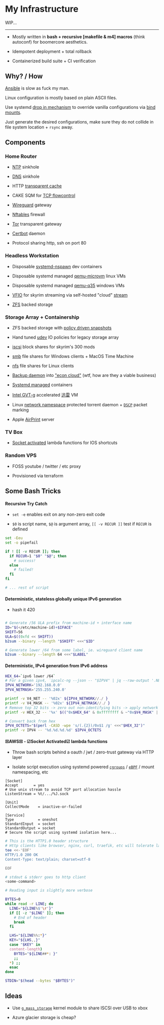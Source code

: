 # My Infrastructure

WIP...

---

- Mostly written in **bash + recursive \[makefile & m4\] macros** (think autoconf) for boomercore aesthetics.

- Idempotent deployment + total rollback

- Containerized build suite + CI verification

## Why? / How

[Ansible](https://www.ansible.com/) is slow as fuck my man.

Linux configuration is mostly based on plain ASCII files.

Use systemd [drop in mechanism](https://systemd.network/systemd.unit.html) to override vanilla configurations via [bind mounts](https://docs.docker.com/storage/bind-mounts/).

Just generate the desired configurations, make sure they do not collide in file system location + `rsync` away.

## Components

### Home Router

- [NTP](https://chrony-project.org/) sinkhole

- [DNS](https://dnsmasq.org/) sinkhole

- HTTP [transparent cache](http://www.squid-cache.org/)

- CAKE SQM for [TCP flowcontrol](https://www.bufferbloat.net/)

- [Wireguard](https://www.wireguard.com/) gateway

- [Nftables](https://wiki.nftables.org/) firewall

- [Tor](https://www.torproject.org/) transparent gateway

- [Certbot](https://certbot.eff.org/) daemon

- Protocol sharing http, ssh on port 80

### Headless Workstation

- Disposable [systemd-nspawn](https://manpages.ubuntu.com/manpages/jammy/man1/systemd-nspawn.1.html) dev containers

- Disposable systemd managed [qemu-microvm](https://www.qemu.org/docs/master/system/i386/microvm.html) linux VMs

- Disposable systemd managed [qemu-q35](https://www.qemu.org/docs/master/system/qemu-manpage.html?highlight=q35) windows VMs

- [VFIO](https://www.kernel.org/doc/html/latest/driver-api/vfio.html) for skyrim streaming via self-hosted "cloud" [stream](https://github.com/LizardByte/Sunshine)

- [ZFS](https://openzfs.org/wiki/Main_Page) backed storage

### Storage Array + Containership

- ZFS backed storage with [policy driven snapshots](https://github.com/jimsalterjrs/sanoid)

- Hand tuned [udev](https://www.freedesktop.org/software/systemd/man/udev.html) IO policies for legacy storage array

- [iscsi](https://www.open-iscsi.com/) block shares for skyrim's 300 mods

- [smb](https://www.samba.org/) file shares for Windows clients + MacOS Time Machine

- [nfs](https://ubuntu.com/server/docs/service-nfs) file shares for Linux clients

- [Backup daemon](https://rclone.org/) into ["econ cloud"](https://www.jottacloud.com/) (wtf, how are they a viable business)

- [Systemd managed](https://podman.io/) containers

- [Intel GVT-g](https://www.intel.com/content/www/us/en/support/articles/000093216/graphics/intel-uhd-graphics-family.html) accelerated [迅雷](https://www.xunlei.com/) VM

- Linux [network namespace](https://www.man7.org/linux/man-pages/man8/ip-netns.8.html) protected torrent daemon + [`DSCP`](https://www.iana.org/assignments/dscp-registry/dscp-registry.xhtml) packet marking

- Apple [AirPrint](https://www.cups.org/) server

### TV Box

- [Socket activated](https://www.freedesktop.org/software/systemd/man/systemd.socket.html) lambda functions for IOS shortcuts

### Random VPS

- FOSS youtube / twitter / etc proxy

- Provisioned via terraform

## Some Bash Tricks

#### Recursive Try Catch

- `set -e` enables exit on any non-zero exit code

- `$0` is script name, `$@` is argument array, `[[ -v RECUR ]]` test if `RECUR` is defined

```bash
set -Eeu
set -o pipefail

if ! [[ -v RECUR ]]; then
  if RECUR=1 "$0" "$@"; then
    # success!
  else
    # failed!
  fi
fi

# ... rest of script
```

#### Deterministic, stateless globally unique IPv6 generation

- hash it 420

```bash

# Generate /56 ULA prefix from machine-id + interface name
ID="$(</etc/machine-id)+$IFACE"
SHIFT=56
ULA=$((0xfd << SHIFT))
b2sum --binary --length "$SHIFT" <<<"$ID"

# Generate lower /64 from some label, ie. wireguard client name
b2sum --binary --length 64 <<<"$LABEL"
```

#### Deterministic, IPv4 generation from IPv6 address

```bash
HEX_64=`ipv6 lower /64`
# For a given ipv4, `ipcalc-ng --json -- "$IPV4" | jq --raw-output '.NETWORK, .NETMASK'`
IPV4_NETWORK='192.168.0.0'
IPV4_NETMASK='255.255.240.0'

printf -v V4_NET -- '%02x' ${IPV4_NETWORK//./ }
printf -v V4_MASK -- '%02x' ${IPV4_NETMASK//./ }
# Remove top 32 bits -> zero out non-identifying bits -> apply network address bits
printf -v HEX_32 -- '%x' $(("0x$HEX_64" & 0xffffffff & ~"0x$V4_MASK" | "0x$V4_NET"))

# Convert back from hex
IPV4_OCTETS="$(perl -CASD -wpe 's/(.{2})/0x$1 /g' <<<"$HEX_32")"
printf -v IPV4 -- '%d.%d.%d.%d' $IPV4_OCTETS
```

#### ☒AWS☒ - ☑Socket Activated☑ lambda functions

- Throw bash scripts behind a oauth / jwt / zero-trust gateway via HTTP layer

- Isolate script execution using systemd powered [`cgroups`](https://www.man7.org/linux/man-pages/man7/cgroups.7.html) / [`eBPF`](https://ebpf.io/) / mount namespacing, etc

```systemd
[Socket]
Accept       = yes
# Use unix stream to avoid TCP port allocation hassle
ListenStream = %t/.../%J.sock
```

```systemd
[Unit]
CollectMode    = inactive-or-failed

[Service]
Type           = oneshot
StandardInput  = socket
StandardOutput = socket
# Secure the script using systemd isolation here...
```

```bash
# This is the HTTP1.0 header structure
# Http clients like browser, nginx, curl, traefik, etc will tolerate lack of `\r`
tee <<-'EOF'
HTTP/1.0 200 OK
Content-Type: text/plain; charset=utf-8

EOF

# stdout & stderr goes to http client
<some-command>
```

```bash
# Reading input is slightly more verbose

BYTES=0
while read -r LINE; do
  LINE="${LINE%$'\r'}"
  if [[ -z "$LINE" ]]; then
    # End of header
    break
  fi

  LHS="${LINE%%:*}"
  KEY="${LHS,,}"
  case "$KEY" in
  content-length)
    BYTES="${LINE##*: }"
    ;;
  *) ;;
  esac
done

STDIN="$(head --bytes "$BYTES")"
```

## Ideas

- Use [`g_mass_storage`](https://www.kernel.org/doc/html/latest/usb/mass-storage.html) kernel module to share ISCSI over USB to xbox

- Azure glacier storage is cheap?
